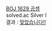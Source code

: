 [BOJ 1629 곱셈](https://www.acmicpc.net/problem/1629)  
solved.ac Silver I  
결과 : [맞았습니다!!](http://boj.kr/fbb8a168bc724a18b2f1b0cd3f790c2e)